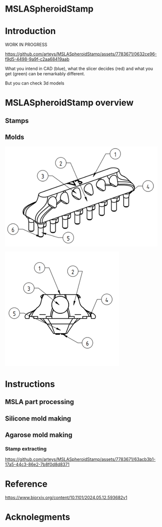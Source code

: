 # MSLASpheroidStamp

# Introduction
WORK IN PROGRESS


https://github.com/arteys/MSLASpheroidStamp/assets/7783671/0632ce96-f9d5-4498-9a9f-c2aa68419aab

What you intend in CAD (blue), what the slicer decides (red) and what you get (green) can be remarkably different.

But you can check 3d models 

# MSLASpheroidStamp overview
## Stamps
## Molds
![96 well stamp](https://github.com/arteys/MSLASpheroidStamp/blob/main/Readme%20files/96%20well%20stamp%20sketch.png?raw=true)

![Petri dish stamp](https://github.com/arteys/MSLASpheroidStamp/blob/main/Readme%20files/Petri%20dish%20stamp%20sketch.png?raw=true)



# Instructions

## MSLA part processing
## Silicone mold making
## Agarose mold making
### Stamp extracting


https://github.com/arteys/MSLASpheroidStamp/assets/7783671/63acb3b1-17a5-44c3-86e2-7b8f0d8d8371




#  Reference
https://www.biorxiv.org/content/10.1101/2024.05.12.593682v1

# Acknolegments
